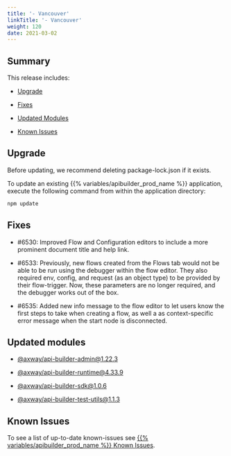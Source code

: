 ```yaml
---
title: '- Vancouver'
linkTitle: '- Vancouver'
weight: 120
date: 2021-03-02
---
```


## Summary

This release includes:

* [Upgrade](#upgrade)

* [Fixes](#fixes)

* [Updated Modules](#updated-modules)

* [Known Issues](#known-issues)

## Upgrade

Before updating, we recommend deleting package-lock.json if it exists.

To update an existing {{% variables/apibuilder_prod_name %}} application, execute the following command from within the application directory:

```bash
npm update
```

## Fixes

* #6530: Improved Flow and Configuration editors to include a more prominent document title and help link.

* #6533: Previously, new flows created from the Flows tab would not be able to be run using the debugger within the flow editor. They also required env, config, and request (as an object type) to be provided by their flow-trigger. Now, these parameters are no longer required, and the debugger works out of the box.

* #6535: Added new info message to the flow editor to let users know the first steps to take when creating a flow, as well a as context-specific error message when the start node is disconnected.

## Updated modules

* [@axway/api-builder-admin@1.22.3](https://www.npmjs.com/package/@axway/api-builder-admin/v/1.22.3)

* [@axway/api-builder-runtime@4.33.9](https://www.npmjs.com/package/@axway/api-builder-runtime/v/4.33.9)

* [@axway/api-builder-sdk@1.0.6](https://www.npmjs.com/package/@axway/api-builder-sdk/v/1.0.6)

* [@axway/api-builder-test-utils@1.1.3](https://www.npmjs.com/package/@axway/api-builder-test-utils/v/1.1.3)

## Known Issues

To see a list of up-to-date known-issues see [{{% variables/apibuilder_prod_name %}} Known Issues](/docs/known_issues/).
